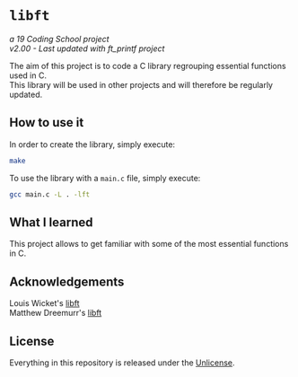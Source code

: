 # ```libft```
*a 19 Coding School project*  
*v2.00 - Last updated with ft_printf project*

The aim of this project is to code a C library regrouping essential functions used in C.  
This library will be used in other projects and will therefore be regularly updated.

## How to use it

In order to create the library, simply execute:
```bash
make
```
To use the library with a ```main.c``` file, simply execute:
```bash
gcc main.c -L . -lft
```

## What I learned

This project allows to get familiar with some of the most essential functions in C.

## Acknowledgements

Louis Wicket's [libft](https://github.com/oomsveta)  
Matthew Dreemurr's [libft](https://github.com/Matthew-Dreemurr)

## License
Everything in this repository is released under the [Unlicense](https://github.com/tderwedu/42cursus/blob/main/LICENSE).
